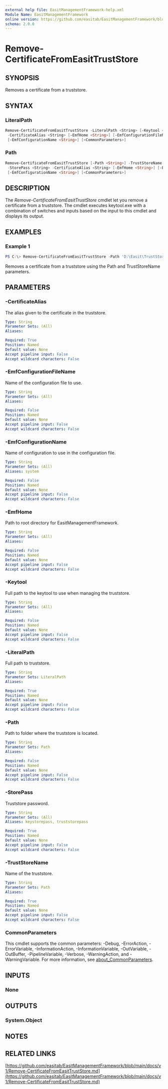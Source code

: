 ```yaml
---
external help file: EasitManagementFramework-help.xml
Module Name: EasitManagementFramework
online version: https://github.com/easitab/EasitManagementFramework/blob/development/docs/v1/Remove-CertificateFromEasitTrustStore.md
schema: 2.0.0
---
```


# Remove-CertificateFromEasitTrustStore

## SYNOPSIS

Removes a certificate from a truststore.

## SYNTAX

### LiteralPath

```powershell
Remove-CertificateFromEasitTrustStore -LiteralPath <String> [-Keytool <String>] -StorePass <String>
 -CertificateAlias <String> [-EmfHome <String>] [-EmfConfigurationFileName <String>]
 [-EmfConfigurationName <String>] [<CommonParameters>]
```

### Path

```powershell
Remove-CertificateFromEasitTrustStore [-Path <String>] -TrustStoreName <String> [-Keytool <String>]
 -StorePass <String> -CertificateAlias <String> [-EmfHome <String>] [-EmfConfigurationFileName <String>]
 [-EmfConfigurationName <String>] [<CommonParameters>]
```

## DESCRIPTION

The *Remove-CertificateFromEasitTrustStore* cmdlet let you remove a certificate from a truststore. The cmdlet executes keytool.exe with a combination of switches and inputs based on the input to this cmdlet and displays its output.

## EXAMPLES

### Example 1

```powershell
PS C:\> Remove-CertificateFromEasitTrustStore -Path 'D:\Easit\TrustStore\' -TrustStoreName 'CompanyTruststore.jks' -CertificateAlias 'OurCert' -StorePass 'TrustStorePassword'
```

Removes a certificate from a truststore using the Path and TrustStoreName parameters.

## PARAMETERS

### -CertificateAlias

The alias given to the certificate in the truststore.

```yaml
Type: String
Parameter Sets: (All)
Aliases:

Required: True
Position: Named
Default value: None
Accept pipeline input: False
Accept wildcard characters: False
```

### -EmfConfigurationFileName

Name of the configuration file to use.

```yaml
Type: String
Parameter Sets: (All)
Aliases:

Required: False
Position: Named
Default value: None
Accept pipeline input: False
Accept wildcard characters: False
```

### -EmfConfigurationName

Name of configuration to use in the configuration file.

```yaml
Type: String
Parameter Sets: (All)
Aliases: system

Required: False
Position: Named
Default value: None
Accept pipeline input: False
Accept wildcard characters: False
```

### -EmfHome

Path to root directory for EasitManagementFramework.

```yaml
Type: String
Parameter Sets: (All)
Aliases:

Required: False
Position: Named
Default value: None
Accept pipeline input: False
Accept wildcard characters: False
```

### -Keytool

Full path to the keytool to use when managing the truststore.

```yaml
Type: String
Parameter Sets: (All)
Aliases:

Required: False
Position: Named
Default value: None
Accept pipeline input: False
Accept wildcard characters: False
```

### -LiteralPath

Full path to truststore.

```yaml
Type: String
Parameter Sets: LiteralPath
Aliases:

Required: True
Position: Named
Default value: None
Accept pipeline input: False
Accept wildcard characters: False
```

### -Path

Path to folder where the truststore is located.

```yaml
Type: String
Parameter Sets: Path
Aliases:

Required: False
Position: Named
Default value: None
Accept pipeline input: False
Accept wildcard characters: False
```

### -StorePass

Truststore password.

```yaml
Type: String
Parameter Sets: (All)
Aliases: keystorepass, truststorepass

Required: True
Position: Named
Default value: None
Accept pipeline input: False
Accept wildcard characters: False
```

### -TrustStoreName

Name of the truststore.

```yaml
Type: String
Parameter Sets: Path
Aliases:

Required: True
Position: Named
Default value: None
Accept pipeline input: False
Accept wildcard characters: False
```

### CommonParameters

This cmdlet supports the common parameters: -Debug, -ErrorAction, -ErrorVariable, -InformationAction, -InformationVariable, -OutVariable, -OutBuffer, -PipelineVariable, -Verbose, -WarningAction, and -WarningVariable. For more information, see [about_CommonParameters](http://go.microsoft.com/fwlink/?LinkID=113216).

## INPUTS

### None
## OUTPUTS

### System.Object
## NOTES

## RELATED LINKS

[https://github.com/easitab/EasitManagementFramework/blob/main/docs/v1/Remove-CertificateFromEasitTrustStore.md](https://github.com/easitab/EasitManagementFramework/blob/main/docs/v1/Remove-CertificateFromEasitTrustStore.md)

